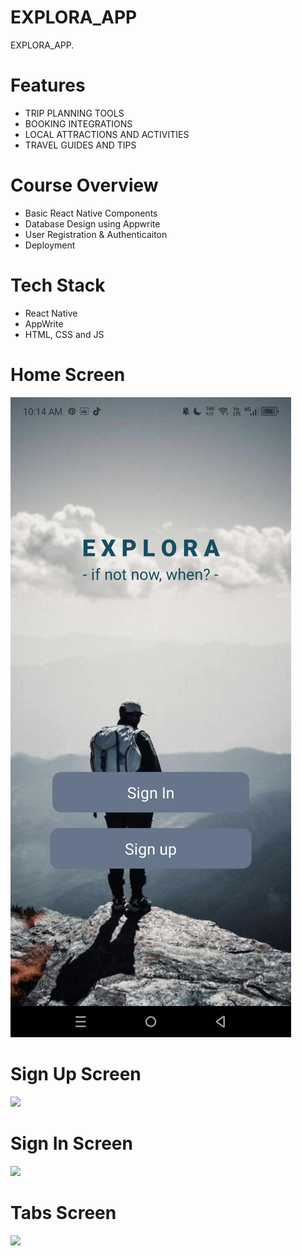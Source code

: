 # EXPLORA_APP
EXPLORA_APP.

# Features
* TRIP PLANNING TOOLS
* BOOKING INTEGRATIONS
* LOCAL ATTRACTIONS AND ACTIVITIES 
* TRAVEL GUIDES AND TIPS

# Course Overview
* Basic React Native Components
* Database Design using Appwrite
* User Registration & Authenticaiton
* Deployment

# Tech Stack
* React Native
* AppWrite
* HTML, CSS and JS

# Home Screen

<img src="assets/images/Homescreen.jpg">  

# Sign Up Screen
<img src="assets/images/signup.png">  

# Sign In Screen
<img src="assets/images/login.png">  

# Tabs Screen
<img src="assets/images/tabs.png"> 
